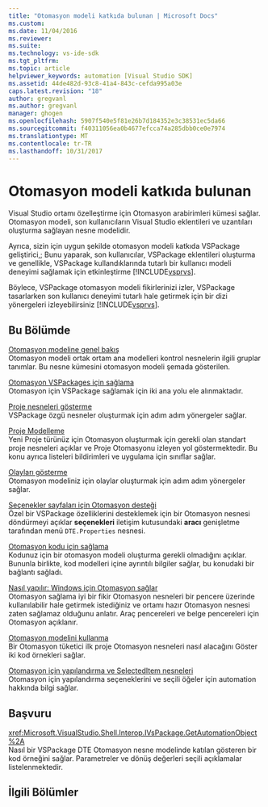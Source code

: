 ```yaml
---
title: "Otomasyon modeli katkıda bulunan | Microsoft Docs"
ms.custom: 
ms.date: 11/04/2016
ms.reviewer: 
ms.suite: 
ms.technology: vs-ide-sdk
ms.tgt_pltfrm: 
ms.topic: article
helpviewer_keywords: automation [Visual Studio SDK]
ms.assetid: 44de482d-93c8-41a4-843c-cefda995a03e
caps.latest.revision: "18"
author: gregvanl
ms.author: gregvanl
manager: ghogen
ms.openlocfilehash: 5907f540e5f81e26b7d184352e3c38531ec5da66
ms.sourcegitcommit: f40311056ea0b4677efcca74a285dbb0ce0e7974
ms.translationtype: MT
ms.contentlocale: tr-TR
ms.lasthandoff: 10/31/2017
---
```

# <a name="contributing-to-the-automation-model"></a>Otomasyon modeli katkıda bulunan
Visual Studio ortamı özelleştirme için Otomasyon arabirimleri kümesi sağlar. Otomasyon modeli, son kullanıcıların Visual Studio eklentileri ve uzantıları oluşturma sağlayan nesne modelidir.  
  
 Ayrıca, sizin için uygun şekilde otomasyon modeli katkıda VSPackage geliştirici,; Bunu yaparak, son kullanıcılar, VSPackage eklentileri oluşturma ve genellikle, VSPackage kullandıklarında tutarlı bir kullanıcı modeli deneyimi sağlamak için etkinleştirme [!INCLUDE[vsprvs](../../code-quality/includes/vsprvs_md.md)].  
  
 Böylece, VSPackage otomasyon modeli fikirlerinizi izler, VSPackage tasarlarken son kullanıcı deneyimi tutarlı hale getirmek için bir dizi yönergeleri izleyebilirsiniz [!INCLUDE[vsprvs](../../code-quality/includes/vsprvs_md.md)].  
  
## <a name="in-this-section"></a>Bu Bölümde  
 [Otomasyon modeline genel bakış](../../extensibility/internals/automation-model-overview.md)  
 Otomasyon modeli ortak ortam ana modelleri kontrol nesnelerin ilgili gruplar tanımlar. Bu nesne kümesini otomasyon modeli şemada gösterilen.  
  
 [Otomasyon VSPackages için sağlama](../../extensibility/internals/providing-automation-for-vspackages.md)  
 Otomasyon için VSPackage sağlamak için iki ana yolu ele alınmaktadır.  
  
 [Proje nesneleri gösterme](../../extensibility/internals/exposing-project-objects.md)  
 VSPackage özgü nesneler oluşturmak için adım adım yönergeler sağlar.  
  
 [Proje Modelleme](../../extensibility/internals/project-modeling.md)  
 Yeni Proje türünüz için Otomasyon oluşturmak için gerekli olan standart proje nesneleri açıklar ve Proje Otomasyonu izleyen yol göstermektedir. Bu konu ayrıca listeleri bildirimleri ve uygulama için sınıflar sağlar.  
  
 [Olayları gösterme](../../extensibility/internals/exposing-events-in-the-visual-studio-sdk.md)  
 Otomasyon modeliniz için olaylar oluşturmak için adım adım yönergeler sağlar.  
  
 [Seçenekler sayfaları için Otomasyon desteği](../../extensibility/internals/automation-support-for-options-pages.md)  
 Özel bir VSPackage özelliklerini desteklemek için bir Otomasyon nesnesi döndürmeyi açıklar **seçenekleri** iletişim kutusundaki **aracı** genişletme tarafından menü `DTE.Properties` nesnesi.  
  
 [Otomasyon kodu için sağlama](../../extensibility/internals/providing-automation-for-code.md)  
 Kodunuz için bir otomasyon modeli oluşturma gerekli olmadığını açıklar. Bununla birlikte, kod modelleri içine ayrıntılı bilgiler sağlar, bu konudaki bir bağlantı sağladı.  
  
 [Nasıl yapılır: Windows için Otomasyon sağlar](../../extensibility/internals/how-to-provide-automation-for-windows.md)  
 Otomasyon sağlama iyi bir fikir Otomasyon nesneleri bir pencere üzerinde kullanılabilir hale getirmek istediğiniz ve ortamı hazır Otomasyon nesnesi zaten sağlamaz olduğunu anlatır. Araç pencereleri ve belge pencereleri için Otomasyon açıklanır.  
  
 [Otomasyon modelini kullanma](../../extensibility/internals/using-the-automation-model.md)  
 Bir Otomasyon tüketici ilk proje Otomasyon nesneleri nasıl alacağını Göster iki kod örnekleri sağlar.  
  
 [Otomasyon için yapılandırma ve SelectedItem nesneleri](../../extensibility/internals/automation-for-configuration-and-selecteditem-objects.md)  
 Otomasyon için yapılandırma seçeneklerini ve seçili öğeler için automation hakkında bilgi sağlar.  
  
## <a name="reference"></a>Başvuru  
 <xref:Microsoft.VisualStudio.Shell.Interop.IVsPackage.GetAutomationObject%2A>  
 Nasıl bir VSPackage DTE Otomasyon nesne modelinde katılan gösteren bir kod örneğini sağlar. Parametreler ve dönüş değerleri seçili açıklamalar listelenmektedir.  
  
## <a name="related-sections"></a>İlgili Bölümler